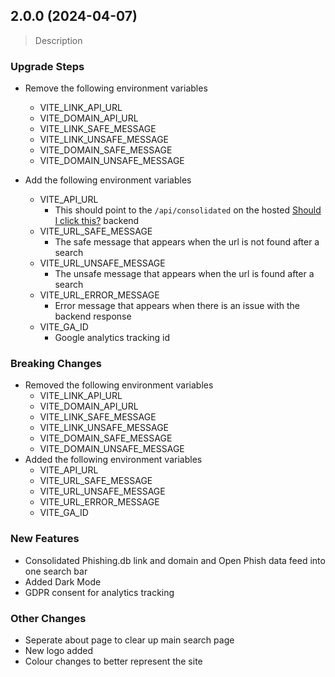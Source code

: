 ## 2.0.0 (2024-04-07)

> Description

### Upgrade Steps

* Remove the following environment variables

  * VITE_LINK_API_URL
  * VITE_DOMAIN_API_URL
  * VITE_LINK_SAFE_MESSAGE
  * VITE_LINK_UNSAFE_MESSAGE
  * VITE_DOMAIN_SAFE_MESSAGE
  * VITE_DOMAIN_UNSAFE_MESSAGE
* Add the following environment variables

  * VITE_API_URL
    * This should point to the `/api/consolidated` on the hosted [Should I click this?](https://github.com/vatdaell/should-i-click-this "Should I click this setup?") backend
  * VITE_URL_SAFE_MESSAGE
    * The safe message that appears when the url is not found after a search
  * VITE_URL_UNSAFE_MESSAGE
    * The unsafe message that appears when the url is found after a search
  * VITE_URL_ERROR_MESSAGE
    * Error message that appears when there is an issue with the backend response
  * VITE_GA_ID
    * Google analytics tracking id

### Breaking Changes

* Removed the following environment variables
  * VITE_LINK_API_URL
  * VITE_DOMAIN_API_URL
  * VITE_LINK_SAFE_MESSAGE
  * VITE_LINK_UNSAFE_MESSAGE
  * VITE_DOMAIN_SAFE_MESSAGE
  * VITE_DOMAIN_UNSAFE_MESSAGE
* Added the following environment variables
  * VITE_API_URL
  * VITE_URL_SAFE_MESSAGE
  * VITE_URL_UNSAFE_MESSAGE
  * VITE_URL_ERROR_MESSAGE
  * VITE_GA_ID

### New Features

* Consolidated Phishing.db link and domain and Open Phish data feed into one search bar
* Added Dark Mode
* GDPR consent for analytics tracking

### Other Changes

* Seperate about page to clear up main search page
* New logo added
* Colour changes to better represent the site
